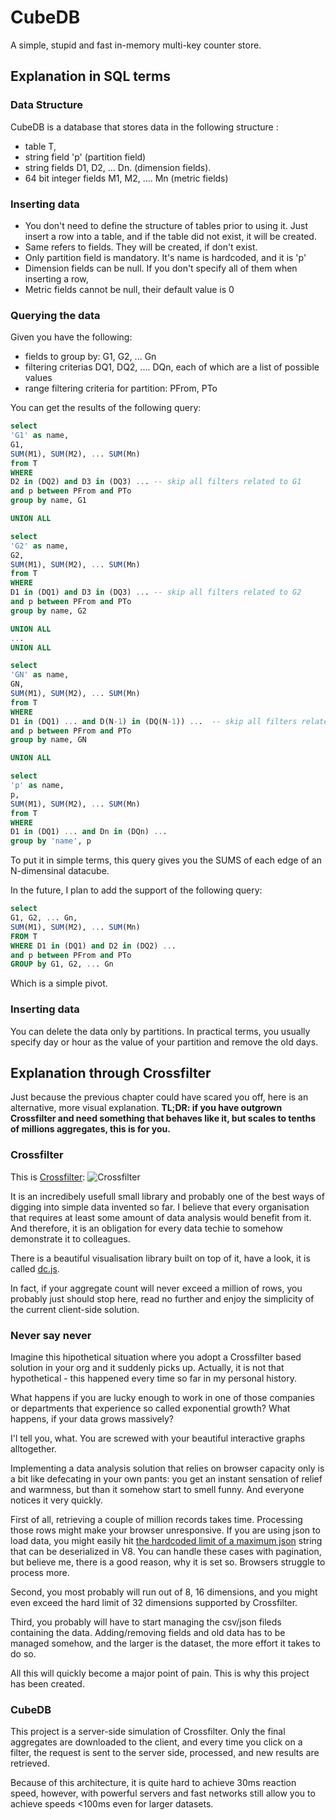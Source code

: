 # CubeDB

A simple, stupid and fast in-memory multi-key counter store.

## Explanation in SQL terms 

### Data Structure
CubeDB is a database that stores data in the following structure :  
- table T, 
- string field 'p' (partition field)
- string fields D1, D2, ... Dn. (dimension fields).
- 64 bit integer fields M1, M2, .... Mn (metric fields)

### Inserting data
- You don't need to define the structure of tables prior to using it. Just insert a row into a table, and if the table did not exist, it will be created. 
- Same refers to fields. They will be created, if don't exist.
- Only partition field is mandatory. It's name is hardcoded, and it is 'p'
- Dimension fields can be null. If you don't specify all of them when inserting a row, 
- Metric fields cannot be null, their default value is 0

### Querying the data
Given you have the following:
- fields to group by: G1, G2, ... Gn 
- filtering criterias DQ1, DQ2, .... DQn, each of which are a list of possible values
- range filtering criteria for partition: PFrom, PTo

You can get the results of the following query:

```sql
select
'G1' as name,
G1,
SUM(M1), SUM(M2), ... SUM(Mn)
from T
WHERE 
D2 in (DQ2) and D3 in (DQ3) ... -- skip all filters related to G1
and p between PFrom and PTo
group by name, G1

UNION ALL

select
'G2' as name,
G2,
SUM(M1), SUM(M2), ... SUM(Mn)
from T
WHERE 
D1 in (DQ1) and D3 in (DQ3) ... -- skip all filters related to G2
and p between PFrom and PTo
group by name, G2

UNION ALL
...
UNION ALL

select
'GN' as name,
GN,
SUM(M1), SUM(M2), ... SUM(Mn)
from T
WHERE 
D1 in (DQ1) ... and D(N-1) in (DQ(N-1)) ...  -- skip all filters related to GN
and p between PFrom and PTo
group by name, GN

UNION ALL

select
'p' as name,
p,
SUM(M1), SUM(M2), ... SUM(Mn)
from T
WHERE 
D1 in (DQ1) ... and Dn in (DQn) ...  
group by 'name', p

```
To put it in simple terms, this query gives you the SUMS of each edge of an N-dimensinal datacube.

In the future, I plan to add the support of the following query:

```sql
select 
G1, G2, ... Gn, 
SUM(M1), SUM(M2), ... SUM(Mn)
FROM T
WHERE D1 in (DQ1) and D2 in (DQ2) ...
and p between PFrom and PTo
GROUP by G1, G2, ... Gn
```

Which is a simple pivot.

### Inserting data

You can delete the data only by partitions. In practical terms, you usually specify day or hour as the value
of your partition and remove the old days. 

## Explanation through Crossfilter

Just because the previous chapter could have scared you off, here is an alternative, more visual explanation.
**TL;DR: if you have outgrown Crossfilter and need something that behaves like it, 
but scales to tenths of millions aggregates, this is for you.**


### Crossfilter

This is [Crossfilter](square.github.io/crossfilter/):
![Crossfilter](https://hsto.org/storage2/333/9d1/00a/3339d100a738e6c99fff19d89d31dbb1.png)


It is an incredibely usefull small library and probably one of the best ways of digging into simple
data invented so far. 
I believe that every organisation that requires at least some amount of data analysis would benefit
from it. And therefore, it is an obligation for every data techie to somehow demonstrate it to colleagues.

There is a beautiful visualisation library built on top of it, have a look, it is called 
[dc.js](https://dc-js.github.io/dc.js/).

In fact, if your aggregate count will never exceed a million of rows, you probably
just should stop here, read no further and enjoy the simplicity of the current client-side solution.

### Never say never

Imagine this hipothetical situation where you adopt a Crossfilter based solution in your org and it 
suddenly picks up. Actually, it is not that hypothetical - this happened every time so far in my
personal history.

What happens if you are lucky enough to work in one of those companies or departments that experience
so called exponential growth? What happens, if your data grows massively?

I'l tell you, what. You are screwed with your beautiful interactive graphs alltogether.

Implementing a data analysis solution that relies on browser capacity only is a bit like 
defecating in your own pants: you get an instant sensation of relief and warmness, but than it somehow
start to smell funny. And everyone notices it very quickly.

First of all, retrieving a couple of million records takes time. Processing those rows might make your 
browser unresponsive. If you are using json to load data, you might easily hit [the hardcoded limit of 
a maximum json](https://github.com/nodejs/node/blob/64beab0fc55f750bae648e9b69e027f2dbf3b18a/deps/v8/include/v8.h#L2083)
 string that can be deserialized in V8. You can handle these cases with pagination, but 
believe me, there is a good reason, why it is set so.  Browsers struggle to process more.

Second, you most probably will run out of 8, 16 dimensions, and you might even exceed the hard limit of 32 
dimensions supported by Crossfilter.

Third, you probably will have to start managing the csv/json fileds containing the data. 
Adding/removing fields and old data has to be managed somehow, and the larger is the dataset, the more effort
it takes to do so.

All this will quickly become a major point of pain. This is why this project has been created.

### CubeDB

This project is a server-side simulation of Crossfilter. Only the final aggregates are downloaded to the client, 
and every time you click on a filter, the request is sent to the server side, processed, and new results are retrieved.

Because of this architecture, it is quite hard to achieve 30ms reaction speed, 
however, with powerful servers and fast networks still allow you to achieve speeds <100ms even for larger datasets.